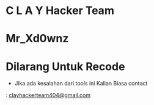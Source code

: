 # C L A Y Hacker Team
# Mr_Xd0wnz

# Dilarang Untuk Recode

- Jika ada kesalahan dari tools ini
 Kalian Biasa contact
 
 : clayhackerteam404@gmail.com
